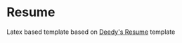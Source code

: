 # Resume
Latex based template based on [Deedy's Resume](https://www.sharelatex.com/templates/cv-or-resume/deedy-resume) template
